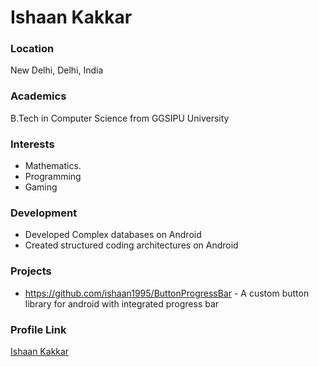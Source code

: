 # Ishaan Kakkar

### Location

New Delhi, Delhi, India

### Academics

B.Tech in Computer Science from GGSIPU University

### Interests

- Mathematics.
- Programming
- Gaming

### Development

- Developed Complex databases on Android
- Created structured coding architectures on Android

### Projects

- https://github.com/ishaan1995/ButtonProgressBar - A custom button library for android with integrated progress bar

### Profile Link

[Ishaan Kakkar](https://github.com/ishaan1995)
